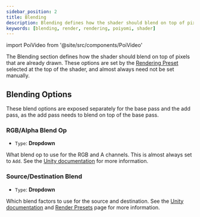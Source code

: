 ```yaml
---
sidebar_position: 2
title: Blending
description: Blending defines how the shader should blend on top of pixels that are already drawn, typically set by the Rendering Preset.
keywords: [blending, render, rendering, poiyomi, shader]
---
```

import PoiVideo from '@site/src/components/PoiVideo'

The Blending section defines how the shader should blend on top of pixels that are already drawn. These options are set by the [Rendering Preset](/docs/general/render-preset.md) selected at the top of the shader, and almost always need not be set manually.

## Blending Options

These blend options are exposed separately for the base pass and the add pass, as the add pass needs to blend on top of the base pass.

### RGB/Alpha Blend Op

- `Type`: **Dropdown**

What blend op to use for the RGB and A channels. This is almost always set to `Add`. See the [Unity documentation](https://docs.unity3d.com/Manual/SL-BlendOp.html) for more information.

### Source/Destination Blend

- `Type`: **Dropdown**

Which blend factors to use for the source and destination. See the [Unity documentation](https://docs.unity3d.com/Manual/SL-Blend.html) and [Render Presets](/docs/general/render-preset.md) page for more information.
